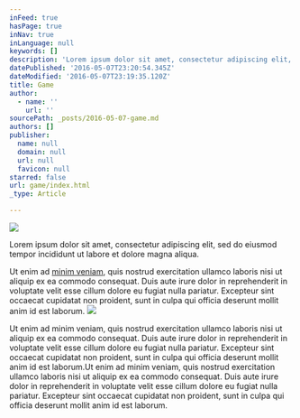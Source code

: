 ```yaml
---
inFeed: true
hasPage: true
inNav: true
inLanguage: null
keywords: []
description: 'Lorem ipsum dolor sit amet, consectetur adipiscing elit, sed do eiusmod tempor incididunt ut labore et dolore magna aliqua.'
datePublished: '2016-05-07T23:20:54.345Z'
dateModified: '2016-05-07T23:19:35.120Z'
title: Game
author:
  - name: ''
    url: ''
sourcePath: _posts/2016-05-07-game.md
authors: []
publisher:
  name: null
  domain: null
  url: null
  favicon: null
starred: false
url: game/index.html
_type: Article

---
```

![](https://the-grid-user-content.s3-us-west-2.amazonaws.com/31c01643-1d8b-4257-b0ea-e94aa0b85530.jpg)

Lorem ipsum dolor sit amet, consectetur adipiscing elit, sed do eiusmod tempor incididunt ut labore et dolore magna aliqua.

Ut enim ad [minim veniam][0], quis nostrud exercitation ullamco laboris nisi ut aliquip ex ea commodo consequat. Duis aute irure dolor in reprehenderit in voluptate velit esse cillum dolore eu fugiat nulla pariatur. Excepteur sint occaecat cupidatat non proident, sunt in culpa qui officia deserunt mollit anim id est laborum.
![](https://the-grid-user-content.s3-us-west-2.amazonaws.com/057d125f-7d4d-4fa7-aa7b-05aa9b130167.jpg)

Ut enim ad minim veniam, quis nostrud exercitation ullamco laboris nisi ut aliquip ex ea commodo consequat. Duis aute irure dolor in reprehenderit in voluptate velit esse cillum dolore eu fugiat nulla pariatur. Excepteur sint occaecat cupidatat non proident, sunt in culpa qui officia deserunt mollit anim id est laborum.Ut enim ad minim veniam, quis nostrud exercitation ullamco laboris nisi ut aliquip ex ea commodo consequat. Duis aute irure dolor in reprehenderit in voluptate velit esse cillum dolore eu fugiat nulla pariatur. Excepteur sint occaecat cupidatat non proident, sunt in culpa qui officia deserunt mollit anim id est laborum.

[0]: https://play.google.com/store/apps/details?id=io.motive.catan